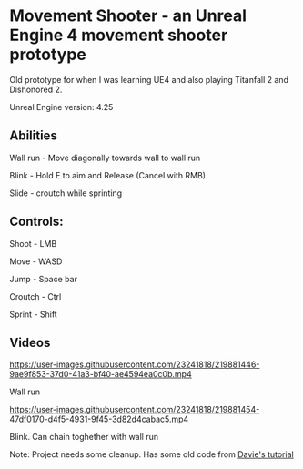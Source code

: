 # Movement Shooter - an Unreal Engine 4 movement shooter prototype

Old prototype for when I was learning UE4 and also playing Titanfall 2 and Dishonored 2.

Unreal Engine version: 4.25

## Abilities

Wall run - Move diagonally towards wall to wall run

Blink - Hold E to aim and Release (Cancel with RMB)

Slide - croutch while sprinting

## Controls:

Shoot - LMB

Move - WASD

Jump - Space bar

Croutch - Ctrl

Sprint - Shift



## Videos
https://user-images.githubusercontent.com/23241818/219881446-9ae9f853-37d0-41a3-bf40-ae4594ea0c0b.mp4

Wall run

https://user-images.githubusercontent.com/23241818/219881454-47df0170-d4f5-4931-9f45-3d82d4cabac5.mp4

Blink. Can chain toghether with wall run


Note: Project needs some cleanup. Has some old code from [Davie's tutorial](https://youtu.be/gsWHj8GbsfM)
